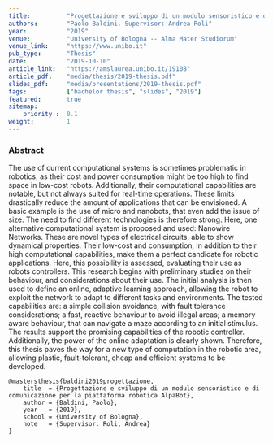 ```yaml
---
title:          "Progettazione e sviluppo di un modulo sensoristico e di comunicazione per la piattaforma robotica AlpaBot"
authors:        "Paolo Baldini. Supervisor: Andrea Roli"
year:           "2019"
venue:          "University of Bologna -- Alma Mater Studiorum"
venue_link:     "https://www.unibo.it"
pub_type:       "Thesis"
date:           "2019-10-10"
article_link:   "https://amslaurea.unibo.it/19108"
article_pdf:    "media/thesis/2019-thesis.pdf"
slides_pdf:     "media/presentations/2019-thesis.pdf"
tags:           ["bachelor thesis", "slides", "2019"]
featured:       true
sitemap:
    priority :  0.1
weight:         1
---
```


### Abstract

The use of current computational systems is sometimes problematic in robotics, as their cost and power consumption might be too high to find space in low-cost robots. Additionally, their computational capabilities are notable, but not always suited for real-time operations. These limits drastically reduce the amount of applications that can be envisioned. A basic example is the use of micro and nanobots, that even add the issue of size. The need to find different technologies is therefore strong. Here, one alternative computational system is proposed and used: Nanowire Networks. These are novel types of electrical circuits, able to show dynamical properties. Their low-cost and consumption, in addition to their high computational capabilities, make them a perfect candidate for robotic applications. Here, this possibility is assessed, evaluating their use as robots controllers. This research begins with preliminary studies on their behaviour, and considerations about their use. The initial analysis is then used to define an online, adaptive learning approach, allowing the robot to exploit the network to adapt to different tasks and environments. The tested capabilities are: a simple collision avoidance, with fault tolerance considerations; a fast, reactive behaviour to avoid illegal areas; a memory aware behaviour, that can navigate a maze according to an initial stimulus. The results support the promising capabilities of the robotic controller. Additionally, the power of the online adaptation is clearly shown. Therefore, this thesis paves the way for a new type of computation in the robotic area, allowing plastic, fault-tolerant, cheap and efficient systems to be developed.

```
@mastersthesis{baldini2019progettazione,
    title  = {Progettazione e sviluppo di un modulo sensoristico e di comunicazione per la piattaforma robotica AlpaBot},
    author = {Baldini, Paolo},
    year   = {2019},
    school = {University of Bologna},
    note   = {Supervisor: Roli, Andrea}
}
```
